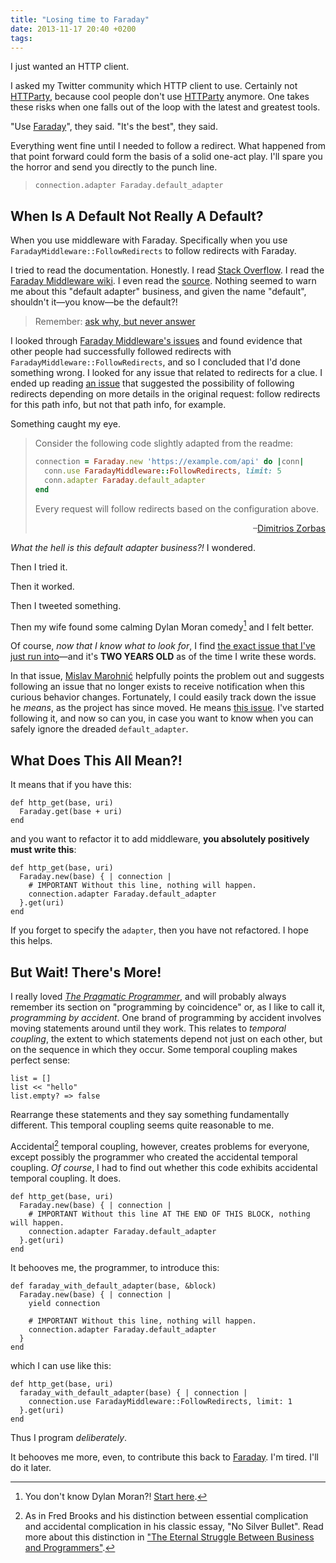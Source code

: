 ```yaml
---
title: "Losing time to Faraday"
date: 2013-11-17 20:40 +0200
tags: 
---
```

I just wanted an HTTP client.

I asked my Twitter community which HTTP client to use. Certainly not [HTTParty](https://github.com/jnunemaker/httparty), because cool people don't use [HTTParty](https://github.com/jnunemaker/httparty) anymore. One takes these risks when one falls out of the loop with the latest and greatest tools.

"Use [Faraday](https://github.com/lostisland/faraday)", they said. "It's the best", they said.

Everything went fine until I needed to follow a redirect. What happened from that point forward could form the basis of a solid one-act play. I'll spare you the horror and send you directly to the punch line.

> `connection.adapter Faraday.default_adapter`

<!-- more -->

## When Is A Default Not Really A Default?

When you use middleware with Faraday. Specifically when you use `FaradayMiddleware::FollowRedirects` to follow redirects with Faraday.

I tried to read the documentation. Honestly. I read [Stack Overflow](https://stackoverflow.com/questions/13258068/work-around-rubys-broken-uri-parse-follow-redirects). I read the [Faraday Middleware wiki](https://github.com/lostisland/faraday_middleware/wiki). I even read the [source](https://github.com/lostisland/faraday_middleware/blob/master/lib/faraday_middleware/response/follow_redirects.rb). Nothing seemed to warn me about this "default adapter" business, and given the name "default", shouldn't it&mdash;you know&mdash;be the default?!

> Remember: [ask why, but never answer](https://link.jbrains.ca/qVNty9)

I looked through [Faraday Middleware's issues](https://github.com/lostisland/faraday_middleware/issues) and found evidence that other people had successfully followed redirects with `FaradayMiddleware::FollowRedirects`, and so I concluded that I'd done something wrong. I looked for any issue that related to redirects for a clue. I ended up reading [an issue](https://github.com/lostisland/faraday_middleware/issues/75) that suggested the possibility of following redirects depending on more details in the original request: follow redirects for this path info, but not that path info, for example.

Something caught my eye.

<blockquote>
<p>Consider the following code slightly adapted from the readme:</p>

```ruby
connection = Faraday.new 'https://example.com/api' do |conn|
  conn.use FaradayMiddleware::FollowRedirects, limit: 5
  conn.adapter Faraday.default_adapter
end
```

<p>Every request will follow redirects based on the configuration above.</p>

<p style="text-align: right">&ndash;<a href="https://github.com/Zorbash">Dimitrios Zorbas</a></p>
</blockquote>

*What the hell is this default adapter business?!* I wondered.

Then I tried it.

Then it worked.

Then I tweeted something.

Then my wife found some calming Dylan Moran comedy[^calming-dylan-moran-comedy] and I felt better.

Of course, *now that I know what to look for*, I find [the exact issue that I've just run into](https://github.com/lostisland/faraday_middleware/issues/32)&mdash;and it's **TWO YEARS OLD** as of the time I write these words.

In that issue, [Mislav Marohni&#263;](https://github.com/mislav) helpfully points the problem out and suggests following an issue that no longer exists to receive notification when this curious behavior changes. Fortunately, I could easily track down the issue he *means*, as the project has since moved. He means [this issue](https://github.com/lostisland/faraday/issues/121). I've started following it, and now so can you, in case you want to know when you can safely ignore the dreaded `default_adapter`.

[^calming-dylan-moran-comedy]: You don't know Dylan Moran?! [Start here](https://www.youtube.com/watch?v=wDIiPIJmXcE).

## What Does This All Mean?!

It means that if you have this:

```
def http_get(base, uri)
  Faraday.get(base + uri)
end
```

and you want to refactor it to add middleware, **you absolutely positively must write this**:

```
def http_get(base, uri)
  Faraday.new(base) { | connection |
    # IMPORTANT Without this line, nothing will happen.
    connection.adapter Faraday.default_adapter
  }.get(uri)
end
```

If you forget to specify the `adapter`, then you have not refactored. I hope this helps.

## But Wait! There's More!

I really loved [*The Pragmatic Programmer*](https://link.jbrains.ca/WNg8Se), and will probably always remember its section on "programming by coincidence" or, as I like to call it, *programming by accident*. One brand of programming by accident involves moving statements around until they work. This relates to *temporal coupling*, the extent to which statements depend not just on each other, but on the sequence in which they occur. Some temporal coupling makes perfect sense:

```
list = []
list << "hello"
list.empty? => false
```

Rearrange these statements and they say something fundamentally different. This temporal coupling seems quite reasonable to me.

Accidental[^essential-accidental] temporal coupling, however, creates problems for everyone, except possibly the programmer who created the accidental temporal coupling. *Of course*, I had to find out whether this code exhibits accidental temporal coupling. It does.

[^essential-accidental]: As in Fred Brooks and his distinction between essential complication and accidental complication in his classic essay, "No Silver Bullet". Read more about this distinction in ["The Eternal Struggle Between Business and Programmers"](/permalink/the-eternal-struggle-between-business-and-programmers).

```
def http_get(base, uri)
  Faraday.new(base) { | connection |
    # IMPORTANT Without this line AT THE END OF THIS BLOCK, nothing will happen.
    connection.adapter Faraday.default_adapter
  }.get(uri)
end
```

It behooves me, the programmer, to introduce this:

```
def faraday_with_default_adapter(base, &block)
  Faraday.new(base) { | connection |
    yield connection

    # IMPORTANT Without this line, nothing will happen.
    connection.adapter Faraday.default_adapter
  }
end
```

which I can use like this:

```
def http_get(base, uri)
  faraday_with_default_adapter(base) { | connection |
    connection.use FaradayMiddleware::FollowRedirects, limit: 1
  }.get(uri)
end
```

Thus I program *deliberately*.

It behooves me more, even, to contribute this back to [Faraday](https://github.com/lostisland/faraday). I'm tired. I'll do it later.


